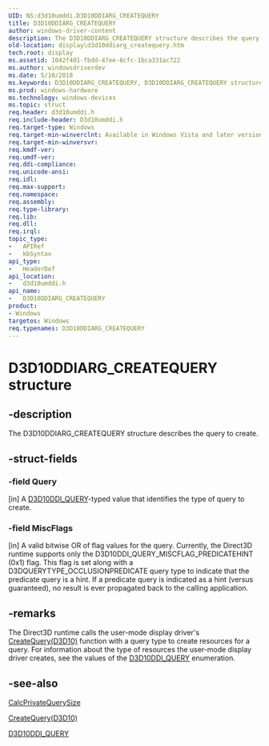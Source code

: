 ```yaml
---
UID: NS:d3d10umddi.D3D10DDIARG_CREATEQUERY
title: D3D10DDIARG_CREATEQUERY
author: windows-driver-content
description: The D3D10DDIARG_CREATEQUERY structure describes the query to create.
old-location: display\d3d10ddiarg_createquery.htm
tech.root: display
ms.assetid: 1042f401-fbdd-47ee-8cfc-1bca331ac722
ms.author: windowsdriverdev
ms.date: 5/10/2018
ms.keywords: D3D10DDIARG_CREATEQUERY, D3D10DDIARG_CREATEQUERY structure [Display Devices], UMDisplayDriver_Dx10param_Structs_92f45053-c4aa-4bcd-b2ab-570aaf95cfe3.xml, d3d10umddi/D3D10DDIARG_CREATEQUERY, display.d3d10ddiarg_createquery
ms.prod: windows-hardware
ms.technology: windows-devices
ms.topic: struct
req.header: d3d10umddi.h
req.include-header: D3d10umddi.h
req.target-type: Windows
req.target-min-winverclnt: Available in Windows Vista and later versions of the Windows operating systems.
req.target-min-winversvr: 
req.kmdf-ver: 
req.umdf-ver: 
req.ddi-compliance: 
req.unicode-ansi: 
req.idl: 
req.max-support: 
req.namespace: 
req.assembly: 
req.type-library: 
req.lib: 
req.dll: 
req.irql: 
topic_type:
-	APIRef
-	kbSyntax
api_type:
-	HeaderDef
api_location:
-	d3d10umddi.h
api_name:
-	D3D10DDIARG_CREATEQUERY
product:
- Windows
targetos: Windows
req.typenames: D3D10DDIARG_CREATEQUERY
---
```


# D3D10DDIARG_CREATEQUERY structure


## -description


The D3D10DDIARG_CREATEQUERY structure describes the query to create.


## -struct-fields




### -field Query

[in] A <a href="https://msdn.microsoft.com/library/windows/hardware/ff541850">D3D10DDI_QUERY</a>-typed value that identifies the type of query to create. 


### -field MiscFlags

[in] A valid bitwise OR of flag values for the query. Currently, the Direct3D runtime supports only the D3D10DDI_QUERY_MISCFLAG_PREDICATEHINT (0x1) flag. This flag is set along with a D3DQUERYTYPE_OCCLUSIONPREDICATE query type to indicate that the predicate query is a hint. If a predicate query is indicated as a hint (versus guaranteed), no result is ever propagated back to the calling application. 


## -remarks



The Direct3D runtime calls the user-mode display driver's <a href="https://msdn.microsoft.com/abe6a82f-1613-4c74-9e81-01939db74bfd">CreateQuery(D3D10)</a> function with a query type to create resources for a query. For information about the type of resources the user-mode display driver creates, see the values of the <a href="https://msdn.microsoft.com/library/windows/hardware/ff541850">D3D10DDI_QUERY</a> enumeration.




## -see-also




<a href="https://msdn.microsoft.com/59a59aa8-085e-4bf8-8a6f-e08f2aecd894">CalcPrivateQuerySize</a>



<a href="https://msdn.microsoft.com/abe6a82f-1613-4c74-9e81-01939db74bfd">CreateQuery(D3D10)</a>



<a href="https://msdn.microsoft.com/library/windows/hardware/ff541850">D3D10DDI_QUERY</a>
 

 

